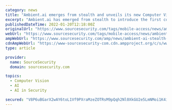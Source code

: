 ```yaml
---
category: news
title: "Ambient.ai emerges from stealth and unveils its new Computer Vision Intelligence (CVI) platform for the physical security industry"
excerpt: "Ambient.ai has emerged from stealth to introduce the first computer vision intelligence platform. The company has raised US$ 52 million in venture funding led by Andreessen Horowitz (a16z) and launches with five of the largest US tech companies by market ..."
publishedDateTime: 2022-01-20T12:18:00Z
originalUrl: "https://www.sourcesecurity.com/tags/mobile-access/news/ambient-ai-stealth-computer-vision-intelligence-cvi-platform-physical-security-industry-co-1642677976-ga-co-1642678221-ga-npr.1642680161.html"
webUrl: "https://www.sourcesecurity.com/tags/mobile-access/news/ambient-ai-stealth-computer-vision-intelligence-cvi-platform-physical-security-industry-co-1642677976-ga-co-1642678221-ga-npr.1642680161.html"
ampWebUrl: "https://www.sourcesecurity.com/amp/news/ambient-ai-stealth-computer-vision-intelligence-cvi-platform-physical-security-industry-co-1642677976-ga-co-1642678221-ga-npr.1642680161.html"
cdnAmpWebUrl: "https://www-sourcesecurity-com.cdn.ampproject.org/c/s/www.sourcesecurity.com/amp/news/ambient-ai-stealth-computer-vision-intelligence-cvi-platform-physical-security-industry-co-1642677976-ga-co-1642678221-ga-npr.1642680161.html"
type: article

provider:
  name: SourceSecurity
  domain: sourcesecurity.com

topics:
  - Computer Vision
  - AI
  - AI in Security

secured: "V8P6uBGarX2wAY6toL1Vf9PXraMzeZOTRsM9pQqh2Nl0XkGU2e5LmNMoi1K4i5jFm1yJ9qGjuiN4JW0i/Wbd5Tm71IfrcX8vitFNcpI3FPpQJo8GRs0pfwimkSme9SFBcoVRLOAgMd+UCXgLBrPwNjVruTNbpIWfavOhxujy+yiimfddV+jmWEoMz6Hg43DR8RxS4WZvrqMryf13voppHicFFMIDfrCKBdwsaOA8jzmmlm781MPsMEueOmuYly3NRjXQRCWNP/mkh9SerKHoHJWl9rx/xN+0VAvl5x4PhcfaVsbv/Hr9vdwIxhwoRjJzJOfS23prbeQme6p4pWVLN2P4Wq4k/BgHDk3JywLF9cs=;XDbcCCLzKA2nhFDLLOp9cQ=="
---
```


